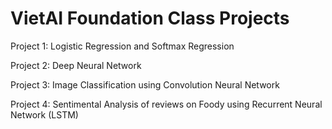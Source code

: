 # VietAI Foundation Class Projects

Project 1: Logistic Regression and Softmax Regression

Project 2: Deep Neural Network

Project 3: Image Classification using Convolution Neural Network

Project 4: Sentimental Analysis of reviews on Foody using Recurrent Neural Network (LSTM)

  
